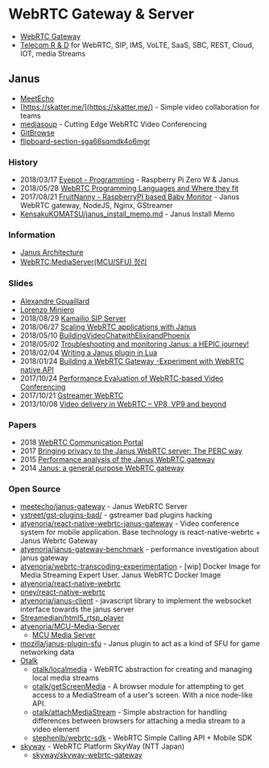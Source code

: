 # WebRTC Gateway & Server

- [WebRTC Gateway](https://wikivisually.com/wiki/WebRTC_Gateway)
- [Telecom R & D](https://telecom.altanai.com/) for WebRTC, SIP, IMS, VoLTE, SaaS, SBC, REST, Cloud, IOT, media Streams

## Janus

- [MeetEcho](https://www.meetecho.com/en/)
- [https://skatter.me/](https://skatter.me/) - Simple video collaboration for teams
- [mediasoup](https://mediasoup.org/) - Cutting Edge WebRTC Video Conferencing
- [GitBrowse](https://www.gitbrowse.com/)
- [flipboard-section-sga66sqmdk4o6mgr](https://flipboard.com/section/flipboard-section-sga66sqmdk4o6mgr)


### History
- 2018/03/17 [Eyepot - Programming](https://chapelierfou.org/blog/eyepot-programming.html) - Raspberry Pi Zero W & Janus
- 2018/05/28 [WebRTC Programming Languages and Where they fit](https://bloggeek.me/webrtc-programming-languages/)
- 2017/08/21 [FruitNanny - RaspberryPI based Baby Monitor](https://ivadim.github.io/2017-08-21-fruitnanny/) - Janus WebRTC gateway, NodeJS, Nginx, GStreamer
- [KensakuKOMATSU/janus_install_memo.md](https://gist.github.com/KensakuKOMATSU/e49c5a3a933b97b39867) - Janus Install Memo


### Information
- [Janus Architecture](https://coiiee.com/blog.php?idx=10)
- [WebRTC:MediaServer(MCU/SFU) 정리](http://alnova2.tistory.com/1118)


### Slides
- [Alexandre Gouaillard](https://www.slideshare.net/alexpiwi5?utm_campaign=profiletracking&utm_medium=sssite&utm_source=ssslideview)
- [Lorenzo Miniero](https://www.slideshare.net/LorenzoMiniero?utm_campaign=profiletracking&utm_medium=sssite&utm_source=ssslideview)
- 2018/08/29 [Kamailio SIP Server](https://www.kamailio.org/events/2018-KamailioWorld/Day1/06-Alexandr.Dubovikov-Homer-7.pdf)
- 2018/06/27 [Scaling WebRTC applications with Janus](https://www.slideshare.net/LorenzoMiniero/scaling-webrtc-applications-with-janus)
- 2018/05/10 [BuildingVideoChatwithElixirandPhoenix](http://s3.amazonaws.com/erlang-conferences-production/media/files/000/000/867/original/Anil_Wadghule_-_Building_Videochat_with_Elixir.pdf?1524056998)
- 2018/05/02 [Troubleshooting and monitoring Janus: a HEPIC journey!](https://www.opensips.org/events/Summit-2018Amsterdam/assets/presentations/OpenSIPS%20Summit%202018%20-%20Lorenzo%20Miniero%20-%20Troubleshooting%20and%20monitoring%20Janus:%20a%20HEPIC%20journey!.pdf)
- 2018/02/04 [Writing a Janus plugin in Lua](https://archive.fosdem.org/2018/schedule/event/janus/attachments/slides/2469/export/events/attachments/janus/slides/2469/fosdem2018_januslua_presentation.pdf)
- 2018/01/24 [Building a WebRTC Gateway -Experiment with WebRTC native API](https://archive.fosdem.org/2018/schedule/event/webrtc_gateway/attachments/paper/2625/export/events/attachments/webrtc_gateway/paper/2625/FOSDEM_2018_Presentation.pdf)
- 2017/10/24 [Performance Evaluation of WebRTC-based Video Conferencing](http://wimnet.ee.columbia.edu/wp-content/uploads/2017/10/WebRTC-Performance.pdf)
- 2017/10/21 [Gstreamer WebRTC](https://gstreamer.freedesktop.org/data/events/gstreamer-conference/2017/Matthew%20Waters%20-%20GStreamer%20WebRTC.pdf)
- 2013/10/08 [Video delivery in WebRTC – VP8, VP9 and beyond](https://www.slideshare.net/imtcorg/7-imtc-20th-jan-linden-final)


### Papers
- 2018 [WebRTC Communication Portal](https://is.muni.cz/th/vjhke/WebRTC-Communication-Portal.pdf)
- 2017 [Bringing privacy to the Janus WebRTC server: The PERC way](https://www.researchgate.net/publication/321741303_Bringing_privacy_to_the_Janus_WebRTC_server_The_PERC_way)
- 2015 [Performance analysis of the Janus WebRTC gateway](https://www.researchgate.net/publication/300727546_Performance_analysis_of_the_Janus_WebRTC_gateway)
- 2014 [Janus: a general purpose WebRTC gateway](https://www.iris.unina.it/retrieve/handle/11588/656238/86691/iptcomm2014januscameraread)


### Open Source
- [meetecho/janus-gateway](https://github.com/meetecho/janus-gateway) - Janus WebRTC Server
- [ystreet/gst-plugins-bad/](https://github.com/ystreet/gst-plugins-bad/) - gstreamer bad plugins hacking
- [atyenoria/react-native-webrtc-janus-gateway](https://github.com/atyenoria/react-native-webrtc-janus-gateway) - Video conference system for mobile application. Base technology is react-native-webrtc + Janus Webrtc Gateway
- [atyenoria/janus-gateway-benchmark](https://github.com/atyenoria/janus-gateway-benchmark) - performance investigation about janus gateway
- [atyenoria/webrtc-transcoding-experimentation](https://github.com/atyenoria/webrtc-transcoding-experimentation) - [wip] Docker Image for Media Streaming Expert User. Janus WebRTC Docker Image
- [atyenoria/react-native-webrtc](https://github.com/atyenoria/react-native-webrtc)
- [oney/react-native-webrtc](https://github.com/oney/react-native-webrtc)
- [atyenoria/janus-client](https://github.com/atyenoria/janus-client) - javascript library to implement the websocket interface towards the janus server
- [Streamedian/html5_rtsp_player](https://github.com/Streamedian/html5_rtsp_player)
- [atyenoria/MCU-Media-Server](https://github.com/atyenoria/MCU-Media-Server) 
    - [MCU Media Server](https://sourceforge.net/projects/mcumediaserver/) 
- [mozilla/janus-plugin-sfu](https://github.com/mozilla/janus-plugin-sfu) - Janus plugin to act as a kind of SFU for game networking data
- [Otalk](https://github.com/otalk)
    - [otalk/localmedia](https://github.com/otalk/localmedia) - WebRTC abstraction for creating and managing local media streams
    - [otalk/getScreenMedia](https://github.com/otalk/getScreenMedia) - A browser module for attempting to get access to a MediaStream of a user's screen. With a nice node-like API.
    - [otalk/attachMediaStream](https://github.com/otalk/attachMediaStream) - Simple abstraction for handling differences between browsers for attaching a media stream to a video element
    - [stephenlb/webrtc-sdk](https://github.com/stephenlb/webrtc-sdk) - WebRTC Simple Calling API + Mobile SDK
- [skyway](https://github.com/skyway/) - WebRTC Platform SkyWay (NTT Japan)
    - [skyway/skyway-webrtc-gateway](https://github.com/skyway/skyway-webrtc-gateway)


